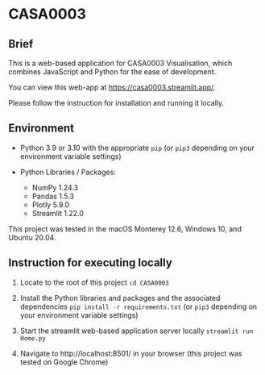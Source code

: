 # CASA0003

## Brief 

This is a web-based application for CASA0003 Visualisation, which combines JavaScript and Python for the ease of development.

You can view this web-app at https://casa0003.streamlit.app/.

Please follow the instruction for installation and running it locally. 

## Environment

- Python 3.9 or 3.10 with the appropriate `pip` (or `pip3` depending on your environment variable settings)

- Python Libraries / Packages:
  - NumPy 1.24.3
  - Pandas 1.5.3
  - Plotly 5.9.0
  - Streamlit 1.22.0

This project was tested in the macOS Monterey 12.6, Windows 10, and Ubuntu 20.04.

## Instruction for executing locally

1. Locate to the root of this project `cd CASA0003`

2. Install the Python libraries and packages and the associated dependencies `pip install -r requirements.txt` (or `pip3` depending on your environment variable settings)

3. Start the streamlit web-based application server locally `streamlit run Home.py`

4. Navigate to http://localhost:8501/ in your browser (this project was tested on Google Chrome)
